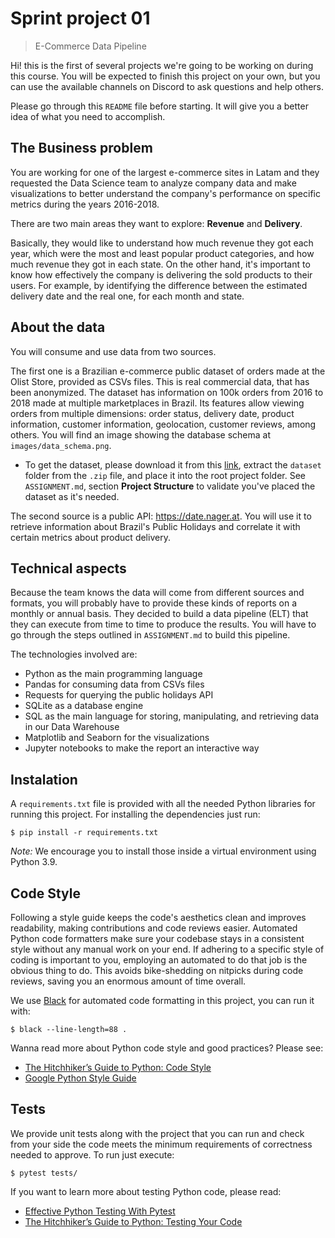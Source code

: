 # Sprint project 01
> E-Commerce Data Pipeline

Hi! this is the first of several projects we're going to be working on during this course.
You will be expected to finish this project on your own, but you can use the available channels on Discord to ask questions and help others. 

Please go through this `README` file before starting. It will give you a better idea of what you need to accomplish.

## The Business problem

You are working for one of the largest e-commerce sites in Latam and they requested the Data Science team to analyze company data and make visualizations to better understand the company's performance on specific metrics during the years 2016-2018.

There are two main areas they want to explore: **Revenue** and **Delivery**.

Basically, they would like to understand how much revenue they got each year, which were the most and least popular product categories, and how much revenue they got in each state. On the other hand, it's important to know how effectively the company is delivering the sold products to their users. For example, by identifying the difference between the estimated delivery date and the real one, for each month and state.

## About the data

You will consume and use data from two sources.

The first one is a Brazilian e-commerce public dataset of orders made at the Olist Store, provided as CSVs files. This is real commercial data, that has been anonymized. The dataset has information on 100k orders from 2016 to 2018 made at multiple marketplaces in Brazil. Its features allow viewing orders from multiple dimensions: order status, delivery date, product information, customer information, geolocation, customer reviews, among others. You will find an image showing the database schema at `images/data_schema.png`. 

- To get the dataset, please download it from this [link](https://drive.google.com/file/d/1HIy4LNNQESuXUj-u_mNJTCGCRrCeSbo-/view?usp=share_link), extract the `dataset` folder from the `.zip` file, and place it into the root project folder. See `ASSIGNMENT.md`, section **Project Structure** to validate you've placed the dataset as it's needed.

The second source is a public API: https://date.nager.at. You will use it to retrieve information about Brazil's Public Holidays and correlate it with certain metrics about product delivery.

## Technical aspects

Because the team knows the data will come from different sources and formats, you will probably have to provide these kinds of reports on a monthly or annual basis. They decided to build a data pipeline (ELT) that they can execute from time to time to produce the results. You will have to go through the steps outlined in `ASSIGNMENT.md` to build this pipeline.

The technologies involved are:
- Python as the main programming language
- Pandas for consuming data from CSVs files
- Requests for querying the public holidays API
- SQLite as a database engine
- SQL as the main language for storing, manipulating, and retrieving data in our Data Warehouse
- Matplotlib and Seaborn for the visualizations
- Jupyter notebooks to make the report an interactive way

## Instalation

A `requirements.txt` file is provided with all the needed Python libraries for running this project. For installing the dependencies just run:

```console
$ pip install -r requirements.txt
```

*Note:* We encourage you to install those inside a virtual environment using Python 3.9.

## Code Style

Following a style guide keeps the code's aesthetics clean and improves readability, making contributions and code reviews easier. Automated Python code formatters make sure your codebase stays in a consistent style without any manual work on your end. If adhering to a specific style of coding is important to you, employing an automated to do that job is the obvious thing to do. This avoids bike-shedding on nitpicks during code reviews, saving you an enormous amount of time overall.

We use [Black](https://black.readthedocs.io/) for automated code formatting in this project, you can run it with:

```console
$ black --line-length=88 .
```

Wanna read more about Python code style and good practices? Please see:
- [The Hitchhiker’s Guide to Python: Code Style](https://docs.python-guide.org/writing/style/)
- [Google Python Style Guide](https://google.github.io/styleguide/pyguide.html)

## Tests

We provide unit tests along with the project that you can run and check from your side the code meets the minimum requirements of correctness needed to approve. To run just execute:

```console
$ pytest tests/
```

If you want to learn more about testing Python code, please read:
- [Effective Python Testing With Pytest](https://realpython.com/pytest-python-testing/)
- [The Hitchhiker’s Guide to Python: Testing Your Code](https://docs.python-guide.org/writing/tests/)

